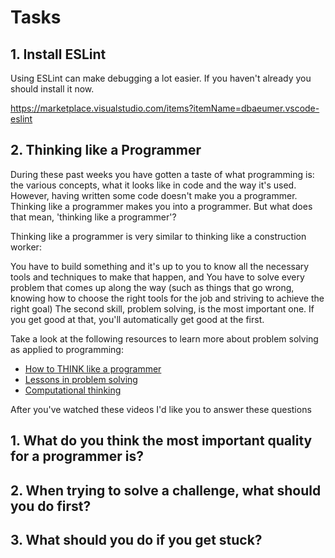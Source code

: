 # Tasks

## 1. Install ESLint

Using ESLint can make debugging a lot easier. If you haven't already you should install it now.

https://marketplace.visualstudio.com/items?itemName=dbaeumer.vscode-eslint

## 2. Thinking like a Programmer

During these past weeks you have gotten a taste of what programming is: the various concepts, what it looks like in code and the way it's used. However, having written some code doesn't make you a programmer. Thinking like a programmer makes you into a programmer. But what does that mean, 'thinking like a programmer'?

Thinking like a programmer is very similar to thinking like a construction worker:

You have to build something and it's up to you to know all the necessary tools and techniques to make that happen, and
You have to solve every problem that comes up along the way (such as things that go wrong, knowing how to choose the right tools for the job and striving to achieve the right goal)
The second skill, problem solving, is the most important one. If you get good at that, you'll automatically get good at the first.

Take a look at the following resources to learn more about problem solving as applied to programming:

- [How to THINK like a programmer](https://www.youtube.com/watch?v=NNazO2tMHno)
- [Lessons in problem solving](https://www.freecodecamp.org/news/how-to-think-like-a-programmer-lessons-in-problem-solving-d1d8bf1de7d2/)
- [Computational thinking](https://www.youtube.com/watch?v=qbnTZCj0ugI)

After you've watched these videos I'd like you to answer these questions

## 1. What do you think the most important quality for a programmer is?

<!-- 
Abstraction and Problem-solving skills. Abstraction gives the programmer a great advantage of deducing solutions to new problems from previous solutions that the programmer is used to. Because it is very hard to just brute force your way and memorize different solutions to different problems you have to sharp your Abstraction skills. 
-->

## 2. When trying to solve a challenge, what should you do first?

<!-- 
First understand the problem clearly to do that.
Try to explain it out loud as if you were talking to a someone else.

-->

## 3. What should you do if you get stuck?

<!-- 
Thinking about what you told the computer to do as opposed to what you want it to do. 
A good way to do that is to divide the problem into small manageable units of code and study each unit of code a lone.
-->
